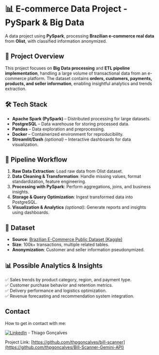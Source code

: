 # 📊 **E-commerce Data Project - PySpark & Big Data**  

A data project using **PySpark**, processing **Brazilian e-commerce real data** from **Olist**, with classified information anonymized.  

## 🚀 **Project Overview**  
This project focuses on **Big Data processing** and **ETL pipeline implementation**, handling a large volume of transactional data from an e-commerce platform. The dataset contains **orders, customers, payments, products, and seller information**, enabling insightful analytics and trends extraction.  

## 🛠 **Tech Stack**  
- **Apache Spark (PySpark)** – Distributed processing for large datasets.  
- **PostgreSQL** – Data warehouse for storing processed data.  
- **Pandas** – Data exploration and preprocessing.  
- **Docker** – Containerized environment for reproducibility.  
- **Streamlit/Dash** *(optional)* – Interactive dashboards for data visualization.  

## 🔄 **Pipeline Workflow**  
1. **Raw Data Extraction**: Load raw data from Olist dataset.  
2. **Data Cleaning & Transformation**: Handle missing values, format standardization, feature engineering.  
3. **Processing with PySpark**: Perform aggregations, joins, and business insights.  
4. **Storage & Query Optimization**: Ingest transformed data into PostgreSQL.  
5. **Visualization & Analytics** *(optional)*: Generate reports and insights using dashboards.  

## 📂 **Dataset**  
- **Source**: [Brazilian E-Commerce Public Dataset (Kaggle)](https://www.kaggle.com/datasets/olistbr/brazilian-ecommerce)  
- **Size**: 100k+ transactions, multiple related tables.  
- **Anonymization**: Customer and seller information pseudonymized.  

## 📊 **Possible Analytics & Insights**  
✅ Sales trends by product category, region, and payment type.  
✅ Customer purchase behavior and retention metrics.  
✅ Delivery performance and logistics optimization.  
✅ Revenue forecasting and recommendation system integration.  

## Contact
How to get in contact with me:

[![LinkedIn][3.2]][3] - Thiago Gonçalves


[3.2]: https://raw.githubusercontent.com/MartinHeinz/MartinHeinz/master/linkedin-3-16.png
[3]: https://www.linkedin.com/in/thiago-pereira-goncalves/

Project Link: [https://github.com/thpgoncalves/bill-scanner](https://github.com/thpgoncalves/Bill-Scanner-Gemini-API)

